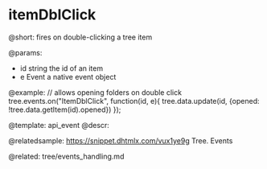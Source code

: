 itemDblClick
=============

@short:
fires on double-clicking a tree item

@params:
- id	string		the id of an item
- e		Event		a native event object

@example:
// allows opening folders on double click
tree.events.on("ItemDblClick", function(id, e){
	tree.data.update(id, {opened: !tree.data.getItem(id).opened})
});


@template: api_event
@descr:

@relatedsample: https://snippet.dhtmlx.com/vux1ye9g	Tree. Events

@related: tree/events_handling.md